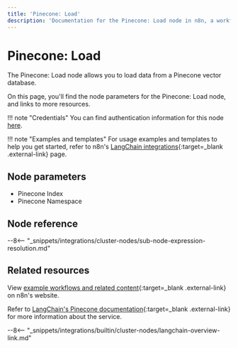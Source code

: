 ```yaml
---
title: 'Pinecone: Load'
description: 'Documentation for the Pinecone: Load node in n8n, a workflow automation platform. Includes details of operations and configuration, and links to examples and credentials information.'
---
```


# Pinecone: Load

The Pinecone: Load node allows you to load data from a Pinecone vector database.

On this page, you'll find the node parameters for the Pinecone: Load node, and links to more resources.

!!! note "Credentials"
    You can find authentication information for this node [here](/integrations/builtin/credentials/pinecone/).

!!! note "Examples and templates"
	For usage examples and templates to help you get started, refer to n8n's [LangChain integrations](https://n8n.io/integrations/pinecone-load/){:target=_blank .external-link} page.
	
## Node parameters

* Pinecone Index
* Pinecone Namespace

## Node reference

--8<-- "_snippets/integrations/cluster-nodes/sub-node-expression-resolution.md"

## Related resources

View [example workflows and related content](https://n8n.io/integrations/pinecone-load/){:target=_blank .external-link} on n8n's website.

Refer to [LangChain's Pinecone documentation](https://js.langchain.com/docs/modules/data_connection/vectorstores/integrations/pinecone){:target=_blank .external-link} for more information about the service.

--8<-- "_snippets/integrations/builtin/cluster-nodes/langchain-overview-link.md"
